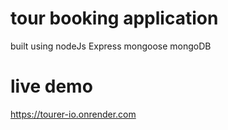 # tour booking application
built using nodeJs Express mongoose mongoDB

# live demo
https://tourer-io.onrender.com
